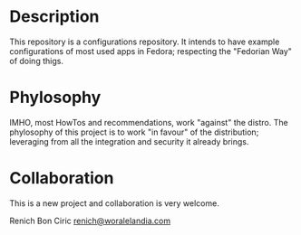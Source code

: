 Description
===========
This repository is a configurations repository. It intends to have example configurations of most used apps in Fedora; respecting the "Fedorian Way" of doing thigs.

Phylosophy
==========
IMHO, most HowTos and recommendations, work "against" the distro. The phylosophy of this project is to work "in favour" of the distribution; leveraging from all the integration and security it already brings.

Collaboration
=============
This is a new project and collaboration is very welcome.

Renich Bon Ciric <renich@woralelandia.com>
